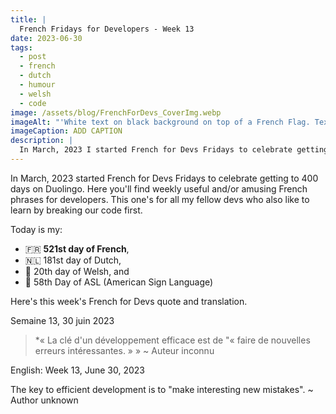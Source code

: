 ```yaml
---
title: |
  French Fridays for Developers - Week 13
date: 2023-06-30
tags:
  - post
  - french
  - dutch
  - humour
  - welsh
  - code
image: /assets/blog/FrenchForDevs_CoverImg.webp
imageAlt: "'White text on black background on top of a French Flag. Text says French for Devs! Funny and/or useful French quotes for developers. A New French for Devs Quote Every Friday! https://gingerkiwi.dev'"
imageCaption: ADD CAPTION
description: |
  In March, 2023 I started French for Devs Fridays to celebrate getting to 400 days on Duolingo. Here you'll find weekly useful and/or amusing French phrases for developers.  « La clé d'un développement efficace est de "« faire de nouvelles erreurs intéressantes. » » Read the full post for the translation.
---
```

In March, 2023  started French for Devs Fridays to celebrate getting to 400 days on Duolingo. Here you'll find weekly useful and/or amusing French phrases for developers. This one's for all my fellow devs who also like to learn by breaking our code first.

Today is my:
- 🇫🇷 **521st day of French**, 
- 🇳🇱 181st day of Dutch, 
- 🏴󠁧󠁢󠁷󠁬󠁳󠁿 20th day of Welsh,
  and 
- 👋 58th Day of ASL (American Sign Language)

Here's this week's French for Devs quote and translation.

Semaine 13, 30 juin 2023


>*« La clé d'un développement efficace est de "« faire de nouvelles erreurs intéressantes. » »
>~ Auteur inconnu

English:  Week 13, June 30, 2023

The key to efficient development is to "make interesting new mistakes".
~ Author unknown

